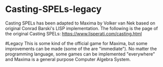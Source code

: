 # Casting-SPELs-legacy
Casting SPELs has been adapted to Maxima by Volker van Nek based on original Conrad Barski's LISP implementation.
The following is the page of the original Casting SPELs: https://www.lisperati.com/casting.html

#Legacy
This is some kind of the official game for Maxima, but some improvements can be made (some of the are "immediate").
No matter the programming language, some games can be implemented "everywhere" and Maxima is a general purpose Computer Algebra System.
